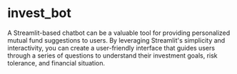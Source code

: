 # invest_bot
A Streamlit-based chatbot can be a valuable tool for providing personalized mutual fund suggestions to users. By leveraging Streamlit's simplicity and interactivity, you can create a user-friendly interface that guides users through a series of questions to understand their investment goals, risk tolerance, and financial situation.
